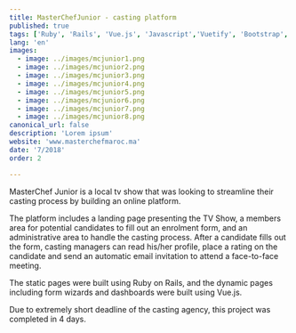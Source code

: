 ```yaml
---
title: MasterChefJunior - casting platform
published: true
tags: ['Ruby', 'Rails', 'Vue.js', 'Javascript','Vuetify', 'Bootstrap', 'HTML', 'CSS', 'Heroku', 'Postgres']
lang: 'en'
images:
  - image: ../images/mcjunior1.png
  - image: ../images/mcjunior2.png
  - image: ../images/mcjunior3.png
  - image: ../images/mcjunior4.png
  - image: ../images/mcjunior5.png
  - image: ../images/mcjunior6.png
  - image: ../images/mcjunior7.png
  - image: ../images/mcjunior8.png
canonical_url: false
description: 'Lorem ipsum'
website: 'www.masterchefmaroc.ma'
date: '7/2018'
order: 2

---
```

MasterChef Junior is a local tv show that was looking to streamline their casting process by building an online platform.


The platform includes a landing page presenting the TV Show, a members area for potential candidates to fill out an enrolment form, and an administrative area to handle the casting process. After a candidate fills out the form, casting managers can read his/her profile, place a rating on the candidate and send an automatic email invitation to attend a face-to-face meeting.


The static pages were built using Ruby on Rails, and the dynamic pages including form wizards and dashboards were built using Vue.js.


Due to extremely short deadline of the casting agency, this project was completed in 4 days.

